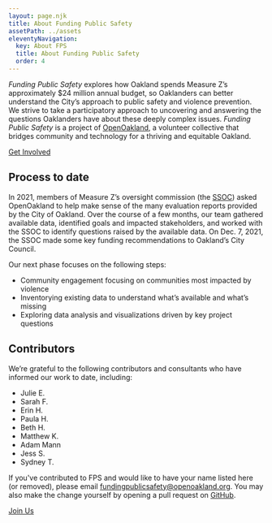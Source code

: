 ```yaml
---
layout: page.njk
title: About Funding Public Safety
assetPath: ../assets
eleventyNavigation:
  key: About FPS
  title: About Funding Public Safety
  order: 4
---
```


_Funding Public Safety_ explores how Oakland spends Measure Z’s approximately $24 million annual budget, so Oaklanders can better understand the City’s approach to public safety and violence prevention. We strive to take a participatory approach to uncovering and answering the questions Oaklanders have about these deeply complex issues. _Funding Public Safety_ is a project of [OpenOakland](https://openoakland.org), a volunteer collective that bridges community and technology for a thriving and equitable Oakland.

<a class="btn btn-primary" href="{{ '/get-involved' | url }}" role="button">Get Involved</a>

## Process to date

In 2021, members of Measure Z’s oversight commission (the [SSOC](https://www.oaklandca.gov/boards-commissions/public-safety-and-services-violence-prevention-oversight-commission)) asked OpenOakland to help make sense of the many evaluation reports provided by the City of Oakland. Over the course of a few months, our team gathered available data, identified goals and impacted stakeholders, and worked with the SSOC to identify questions raised by the available data. On Dec. 7, 2021, the SSOC made some key funding recommendations to Oakland’s City Council.

Our next phase focuses on the following steps:

- Community engagement focusing on communities most impacted by violence
- Inventorying existing data to understand what’s available and what’s missing
- Exploring data analysis and visualizations driven by key project questions

## Contributors

We’re grateful to the following contributors and consultants who have informed our work to date, including:

- Julie E.
- Sarah F.
- Erin H.
- Paula H.
- Beth H.
- Matthew K.
- Adam Mann
- Jess S.
- Sydney T.

If you've contributed to FPS and would like to have your name listed here (or removed), please email [fundingpublicsafety@openoakland.org](mailto:fundingpublicsafety@openoakland.org). You may also make the change yourself by opening a pull request on [GitHub](https://github.com/openoakland/funding-public-safety).

<a class="btn btn-primary" href="{{ '/get-involved' | url }}" role="button">Join Us</a>
